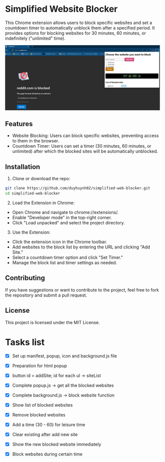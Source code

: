 # Simplified Website Blocker
This Chrome extension allows users to block specific websites and set a countdown timer to automatically unblock them after a specified period. It provides options for blocking websites for 30 minutes, 60 minutes, or indefinitely ("unlimited" time).

![alt text](blocking.png)

## Features
- Website Blocking: Users can block specific websites, preventing access to them in the browser.
- Countdown Timer: Users can set a timer (30 minutes, 60 minutes, or unlimited) after which the blocked sites will be automatically unblocked.

## Installation
1. Clone or download the repo:
```bash
git clone https://github.com/duyhuynh02/simplified-web-blocker.git 
cd simplified-web-blocker
```

2. Load the Extension in Chrome:
- Open Chrome and navigate to chrome://extensions/.
- Enable "Developer mode" in the top-right corner.
- Click "Load unpacked" and select the project directory.

3. Use the Extension:
- Click the extension icon in the Chrome toolbar.
- Add websites to the block list by entering the URL and clicking "Add Site."
- Select a countdown timer option and click "Set Timer."
- Manage the block list and timer settings as needed.

## Contributing
If you have suggestions or want to contribute to the project, feel free to fork the repository and submit a pull request.

## License
This project is licensed under the MIT License.


# Tasks list
- [x] Set up manifest, popup, icon and background.js file 
- [x] Preparation for html popup
- [x] button id = addSite; id for each ul -> siteList 
- [x] Complete popup.js -> get all the blocked websites 
- [x] Complete background.js -> block website function 
- [x] Show list of blocked websites 
- [x] Remove blocked websites 
- [x] Add a time (30 - 60) for leisure time 
- [x] Clear existing after add new site 
- [x] Show the new blocked website immediately 
- [x] Block websites during certain time 



